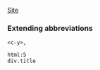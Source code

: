 ---
---

[Site](https://github.com/mattn/emmet-vim)
### Extending abbreviations
```
<c-y>,

html:5
div.title
```

